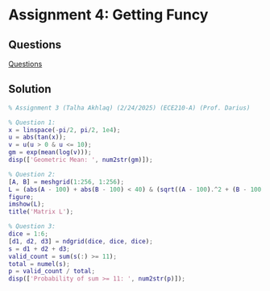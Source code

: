 # Assignment 4: Getting Funcy

## Questions
[Questions](https://github.com/TalhaAkhlaq/ECE210-MATLAB-Seminar-Signals-Systems/blob/main/Assignment%203%3A%20Ones%20and%20Zeros/Assignment3.pdf)

## Solution
```matlab
% Assignment 3 (Talha Akhlaq) (2/24/2025) (ECE210-A) (Prof. Darius)

% Question 1:
x = linspace(-pi/2, pi/2, 1e4);
u = abs(tan(x));
v = u(u > 0 & u <= 10);
gm = exp(mean(log(v)));
disp(['Geometric Mean: ', num2str(gm)]);

% Question 2:
[A, B] = meshgrid(1:256, 1:256);
L = (abs(A - 100) + abs(B - 100) < 40) & (sqrt((A - 100).^2 + (B - 100).^2) > 15);
figure;
imshow(L);
title('Matrix L');

% Question 3:
dice = 1:6;
[d1, d2, d3] = ndgrid(dice, dice, dice);
s = d1 + d2 + d3;
valid_count = sum(s(:) >= 11);
total = numel(s);
p = valid_count / total;
disp(['Probability of sum >= 11: ', num2str(p)]);


